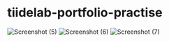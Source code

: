 # tiidelab-portfolio-practise
![Screenshot (5)](https://user-images.githubusercontent.com/101720143/159258119-f8c79bfd-1455-4dee-b32b-0b965509bb80.png)
![Screenshot (6)](https://user-images.githubusercontent.com/101720143/159258158-5dedf976-f8a4-487f-a54c-706d98749472.png)
![Screenshot (7)](https://user-images.githubusercontent.com/101720143/159258234-89214f52-4ec3-463a-9376-69f7316b32b4.png)

